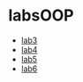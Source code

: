 # labsOOP
  - [lab3](https://github.com/tiltonly/labsOOP/tree/master)
  - [lab4](https://github.com/tiltonly/labsOOP/tree/lab4)
  - [lab5](https://github.com/tiltonly/labsOOP/tree/lab5)
  - [lab6](https://github.com/tiltonly/labsOOP/tree/lab6)
